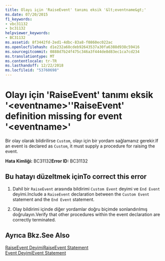 ```yaml
---
title: Olayı için 'RaiseEvent' tanımı eksik '&lt;eventname&gt;'
ms.date: 07/20/2015
f1_keywords:
- vbc31132
- bc31132
helpviewer_keywords:
- BC31132
ms.assetid: 8f3442fd-2ed1-4dbc-83a8-f0860ec022ac
ms.openlocfilehash: d1e232a68cdeb92643537a30fa6388d938c59416
ms.sourcegitcommit: 0888d7b24f475c346a3f444de8d83ec1ca7cd234
ms.translationtype: MT
ms.contentlocale: tr-TR
ms.lasthandoff: 12/22/2018
ms.locfileid: "53760698"
---
```

# <a name="raiseevent-definition-missing-for-event-lteventnamegt"></a><span data-ttu-id="3ac0b-102">Olayı için 'RaiseEvent' tanımı eksik '&lt;eventname&gt;'</span><span class="sxs-lookup"><span data-stu-id="3ac0b-102">'RaiseEvent' definition missing for event '&lt;eventname&gt;'</span></span>
<span data-ttu-id="3ac0b-103">Bir olay olarak bildirilirse `Custom`, olayı için bir yordam sağlamanız gerekir.</span><span class="sxs-lookup"><span data-stu-id="3ac0b-103">If an event is declared as `Custom`, it must supply a procedure for raising the event.</span></span>  
  
 <span data-ttu-id="3ac0b-104">**Hata Kimliği:** BC31132</span><span class="sxs-lookup"><span data-stu-id="3ac0b-104">**Error ID:** BC31132</span></span>  
  
## <a name="to-correct-this-error"></a><span data-ttu-id="3ac0b-105">Bu hatayı düzeltmek için</span><span class="sxs-lookup"><span data-stu-id="3ac0b-105">To correct this error</span></span>  
  
1.  <span data-ttu-id="3ac0b-106">Dahil bir `RaiseEvent` arasında bildirimi `Custom Event` deyimi ve `End Event` deyimi.</span><span class="sxs-lookup"><span data-stu-id="3ac0b-106">Include a `RaiseEvent` declaration between the `Custom Event` statement and the `End Event` statement.</span></span>  
  
2.  <span data-ttu-id="3ac0b-107">Olay bildirimi içinde diğer yordamlar doğru biçimde sonlandırılmış doğrulayın.</span><span class="sxs-lookup"><span data-stu-id="3ac0b-107">Verify that other procedures within the event declaration are correctly terminated.</span></span>  
  
## <a name="see-also"></a><span data-ttu-id="3ac0b-108">Ayrıca Bkz.</span><span class="sxs-lookup"><span data-stu-id="3ac0b-108">See Also</span></span>  
 [<span data-ttu-id="3ac0b-109">RaiseEvent Deyimi</span><span class="sxs-lookup"><span data-stu-id="3ac0b-109">RaiseEvent Statement</span></span>](../../visual-basic/language-reference/statements/raiseevent-statement.md)  
 [<span data-ttu-id="3ac0b-110">Event Deyimi</span><span class="sxs-lookup"><span data-stu-id="3ac0b-110">Event Statement</span></span>](../../visual-basic/language-reference/statements/event-statement.md)
